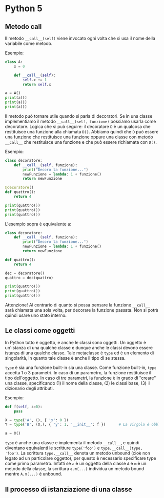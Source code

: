 # Python 5

## Metodo __call__
Il metodo `__call__(self)` viene invocato ogni volta che si usa il nome della variabile come metodo.

Esempio:
```py
class A:
    x = 0

    def __call__(self):
        self.x += 1
        return self.x

a = A()
print(a())
print(a())
print(a())
```

Il metodo può tornare utile quando si parla di decoratori. Se in una classe implementiamo il metodo `__call__(self, funzione)` possiamo usarla come decoratore. Logica che si può seguire: il decoratore `D` è un qualcosa che restituisce una funzione alla chiamata `D()`. Abbiamo quindi che `D` può essere una funzione che restituisce una funzione oppure una classe con metodo `__call__` che restituisce una funzione e che può essere richiamata con `D()`. 

Esempio:
```py
class decoratore:
    def __call__(self, funzione):
        print("Decoro la funzione...")
        newFunzione = lambda: 1 + funzione()
        return newFunzione

@decoratore()
def quattro():
    return 4

print(quattro())
print(quattro())
print(quattro())
```

L'esempio sopra è equivalente a:
```py
class decoratore:
    def __call__(self, funzione):
        print("Decoro la funzione...")
        newFunzione = lambda: 1 + funzione()
        return newFunzione

def quattro():
    return 4

dec = decoratore()
quattro = dec(quattro)

print(quattro())
print(quattro())
print(quattro())
```

Attenzione! Al contrario di quanto si possa pensare la funzione `__call__` sarà chiamata una sola volta, per decorare la funzione passata. Non si potrà quindi usare uno stato interno.

## Le classi come oggetti
In Python tutto è oggetto, e anche le classi sono oggetti. Un oggetto è un'istanza di una qualche classe e dunque anche le classi devono essere istanza di una qualche classe. Tale metaclasse è `type` ed è un elemento di singolarità, in quanto tale classe è anche il tipo di se stessa.

`type` è sia una funzione built-in sia una classe. Come funzione built-in, `type` accetta 1 o 3 parametri. In caso di un parametro, la funzione restituisce il tipo dell'oggetto. In caso di tre parametri, la funzione è in grado di "creare" una classe, specificando (1) il nome della classe, (2) le classi base, (3) il dizionario degli attributi.

Esempio:
```py
def f(self, z=0):
    pass

X = type('A', (), { 'x': 0 })
Y = type('B', (X,), { 'y': 1, '__init__': f })      # La virgola è obbligatoria per specificare che si tratta di una tupla. Alternativa: (X, object)

a = X()
```

`type` è anche una classe e implementa il metodo `__call__`, e quindi diventano equivalenti le scritture `type('foo')` e `type.__call__(type, 'foo')`. La scrittura `type.__call__` denota un metodo unbound (cioè non legato ad un particolare oggetto), per questo è necessario specificare type come primo parametro. Infatti se `a` è un oggetto della classe `A` e `m` è un metodo della classe, la scrittura `a.m(...)` individua un metodo bound mentre `A.m(...)` è unbound.

## Il processo di istanziazione di una classe